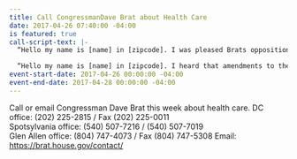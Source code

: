 ```yaml
---
title: Call CongressmanDave Brat about Health Care
date: 2017-04-26 07:40:00 -04:00
is featured: true
call-script-text: |-
  “Hello my name is [name] in [zipcode]. I was pleased Brats opposition to the AHCA and would like to urge him to oppose any new healthcare law that would take away insurance and/or raise premiums for Americans.”

  “Hello my name is [name] in [zipcode]. I heard that amendments to the ACHA are in the works. Please let Congressman Brat know that he should work on fixing the ACA, not repealing it.”
event-start-date: 2017-04-26 00:00:00 -04:00
event-end-date: 2017-04-28 00:00:00 -04:00
---
```


Call or email Congressman Dave Brat this week about health care. 
DC office: (202) 225-2815 / Fax (202) 225-0011   	
Spotsylvania office: (540) 507-7216 / (540) 507-7019  
Glen Allen office: (804) 747-4073 / Fax (804) 747-5308
Email: <a href="https://brat.house.gov/contact/" target="_blank">https://brat.house.gov/contact/</a>
